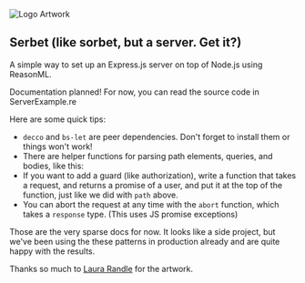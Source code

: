![Logo Artwork](https://user-images.githubusercontent.com/1227109/98459287-9a470780-213d-11eb-8cb3-20ba97c5cac9.png)

## Serbet (like sorbet, but a server. Get it?)

A simple way to set up an Express.js server on top of Node.js using ReasonML.

Documentation planned! For now, you can read the source code in ServerExample.re


Here are some quick tips:

- `decco` and `bs-let` are peer dependencies. Don't forget to install them or things won't work!
- There are helper functions for parsing path elements, queries, and bodies, like this:
- If you want to add a guard (like authorization), write a function that takes a request, and returns a promise of a user, and put it at the top of the function, just like we did with `path` above.
- You can abort the request at any time with the `abort` function, which takes a `response` type. (This uses JS promise exceptions)

Those are the very sparse docs for now. It looks like a side project, but we've been using the these patterns in production already and are quite happy with the results.

Thanks so much to [Laura Randle](https://www.laurajrandle.com) for the artwork.

